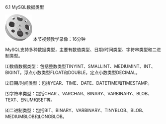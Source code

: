 ### 
  6.1 MySQL数据类型


<img class="my_markdown" class="h-pic" src="../images/Figure-0131-143.jpg" style="width:86px;  height: 85px; "/> 本节视频教学录像：16分钟

MySQL支持多种数据类型，主要有数值类型、日期/时间类型、字符串类型和二进制类型。

⑴数值数据类型：包括整数类型TINYINT、SMALLINT、MEDIUMINT、INT、BIGINT，浮点小数类型FLOAT和DOUBLE，定点小数类型DECIMAL。

⑵日期/时间类型：包括YEAR、TIME、DATE、DATETIME和TIMESTAMP。

⑶字符串类型：包括CHAR 、VARCHAR、BINARY、VARBINARY、BLOB、TEXT、ENUM和SET等。

⑷二进制类型：包括BIT、BINARY、VARBINARY、TINYBLOB、BLOB、MEDIUMBLOB和LONGBLOB。

